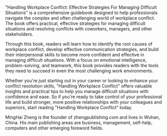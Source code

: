 

"Handling Workplace Conflict: Effective Strategies For Managing Difficult Situations" is a comprehensive guidebook designed to help professionals navigate the complex and often challenging world of workplace conflict. The book offers practical, effective strategies for managing difficult situations and resolving conflicts with coworkers, managers, and other stakeholders.

Through this book, readers will learn how to identify the root causes of workplace conflict, develop effective communication strategies, and build their interpersonal skills to become more confident and effective in managing difficult situations. With a focus on emotional intelligence, problem-solving, and teamwork, this book provides readers with the tools they need to succeed in even the most challenging work environments.

Whether you're just starting out in your career or looking to enhance your conflict resolution skills, "Handling Workplace Conflict" offers valuable insights and practical tips to help you manage difficult situations with confidence and ease. So if you're ready to take control of your professional life and build stronger, more positive relationships with your colleagues and superiors, start reading "Handling Workplace Conflict" today.

MingHai Zheng is the founder of zhengpublishing.com and lives in Wuhan, China. His main publishing areas are business, management, self-help, computers and other emerging foreword fields.

